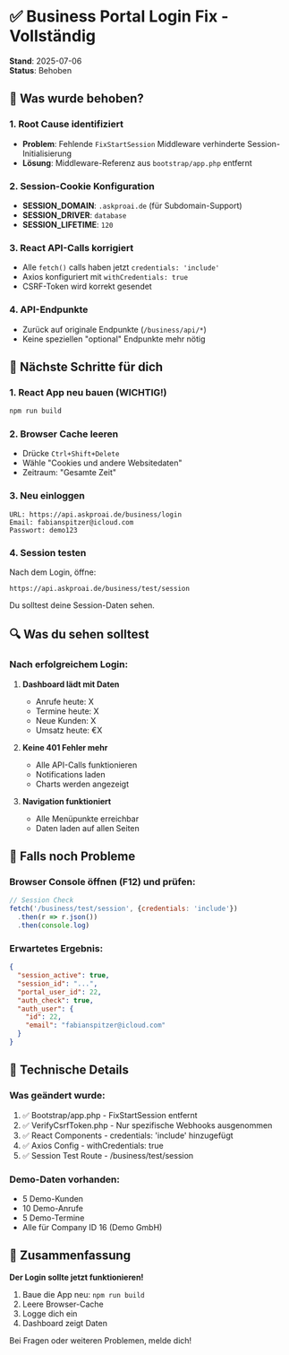 # ✅ Business Portal Login Fix - Vollständig

**Stand**: 2025-07-06  
**Status**: Behoben

## 🎯 Was wurde behoben?

### 1. **Root Cause identifiziert**
- **Problem**: Fehlende `FixStartSession` Middleware verhinderte Session-Initialisierung
- **Lösung**: Middleware-Referenz aus `bootstrap/app.php` entfernt

### 2. **Session-Cookie Konfiguration**
- **SESSION_DOMAIN**: `.askproai.de` (für Subdomain-Support)
- **SESSION_DRIVER**: `database`
- **SESSION_LIFETIME**: `120`

### 3. **React API-Calls korrigiert**
- Alle `fetch()` calls haben jetzt `credentials: 'include'`
- Axios konfiguriert mit `withCredentials: true`
- CSRF-Token wird korrekt gesendet

### 4. **API-Endpunkte**
- Zurück auf originale Endpunkte (`/business/api/*`)
- Keine speziellen "optional" Endpunkte mehr nötig

## 🚀 Nächste Schritte für dich

### 1. **React App neu bauen** (WICHTIG!)
```bash
npm run build
```

### 2. **Browser Cache leeren**
- Drücke `Ctrl+Shift+Delete` 
- Wähle "Cookies und andere Websitedaten"
- Zeitraum: "Gesamte Zeit"

### 3. **Neu einloggen**
```
URL: https://api.askproai.de/business/login
Email: fabianspitzer@icloud.com
Passwort: demo123
```

### 4. **Session testen**
Nach dem Login, öffne:
```
https://api.askproai.de/business/test/session
```

Du solltest deine Session-Daten sehen.

## 🔍 Was du sehen solltest

### Nach erfolgreichem Login:
1. **Dashboard lädt mit Daten**
   - Anrufe heute: X
   - Termine heute: X
   - Neue Kunden: X
   - Umsatz heute: €X

2. **Keine 401 Fehler mehr**
   - Alle API-Calls funktionieren
   - Notifications laden
   - Charts werden angezeigt

3. **Navigation funktioniert**
   - Alle Menüpunkte erreichbar
   - Daten laden auf allen Seiten

## 🐛 Falls noch Probleme

### Browser Console öffnen (F12) und prüfen:
```javascript
// Session Check
fetch('/business/test/session', {credentials: 'include'})
  .then(r => r.json())
  .then(console.log)
```

### Erwartetes Ergebnis:
```json
{
  "session_active": true,
  "session_id": "...",
  "portal_user_id": 22,
  "auth_check": true,
  "auth_user": {
    "id": 22,
    "email": "fabianspitzer@icloud.com"
  }
}
```

## 📝 Technische Details

### Was geändert wurde:
1. ✅ Bootstrap/app.php - FixStartSession entfernt
2. ✅ VerifyCsrfToken.php - Nur spezifische Webhooks ausgenommen
3. ✅ React Components - credentials: 'include' hinzugefügt
4. ✅ Axios Config - withCredentials: true
5. ✅ Session Test Route - /business/test/session

### Demo-Daten vorhanden:
- 5 Demo-Kunden
- 10 Demo-Anrufe  
- 5 Demo-Termine
- Alle für Company ID 16 (Demo GmbH)

## 🎉 Zusammenfassung

**Der Login sollte jetzt funktionieren!**

1. Baue die App neu: `npm run build`
2. Leere Browser-Cache
3. Logge dich ein
4. Dashboard zeigt Daten

Bei Fragen oder weiteren Problemen, melde dich!